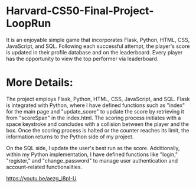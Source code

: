# Harvard-CS50-Final-Project-LoopRun
It is an enjoyable simple game that incorporates Flask, Python, HTML, CSS, JavaScript, and SQL. Following each successful attempt, the player's score is updated in their profile database and on the leaderboard. Every player has the opportunity to view the top performer via leaderboard.

# More Details:
The project employs Flask, Python, HTML, CSS, JavaScript, and SQL. Flask is integrated with Python, where I have defined functions such as "index" for the main page and "update_score" to update the score by retrieving it from "scoreSpan" in the index.html. The scoring process initiates with a space keystroke and concludes with a collision between the player and the box. Once the scoring process is halted or the counter reaches its limit, the information returns to the Python side of my project.

On the SQL side, I update the user's best run as the score. Additionally, within my Python implementation, I have defined functions like "login," "register," and "change_password" to manage user authentication and account-related functionalities.

https://youtu.be/aezg_i8pI-U
